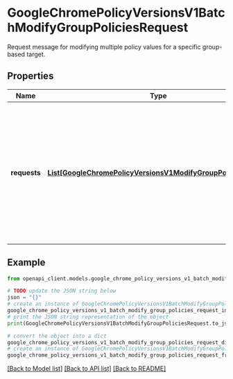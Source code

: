 # GoogleChromePolicyVersionsV1BatchModifyGroupPoliciesRequest

Request message for modifying multiple policy values for a specific group-based target.

## Properties

Name | Type | Description | Notes
------------ | ------------- | ------------- | -------------
**requests** | [**List[GoogleChromePolicyVersionsV1ModifyGroupPolicyRequest]**](GoogleChromePolicyVersionsV1ModifyGroupPolicyRequest.md) | List of policies to modify as defined by the &#x60;requests&#x60;. All requests in the list must follow these restrictions: 1. All schemas in the list must have the same root namespace. 2. All &#x60;policyTargetKey.targetResource&#x60; values must point to a group resource. 3. All &#x60;policyTargetKey&#x60; values must have the same &#x60;app_id&#x60; key name in the &#x60;additionalTargetKeys&#x60;. 4. No two modification requests can reference the same &#x60;policySchema&#x60; + &#x60; policyTargetKey&#x60; pair.  | [optional] 

## Example

```python
from openapi_client.models.google_chrome_policy_versions_v1_batch_modify_group_policies_request import GoogleChromePolicyVersionsV1BatchModifyGroupPoliciesRequest

# TODO update the JSON string below
json = "{}"
# create an instance of GoogleChromePolicyVersionsV1BatchModifyGroupPoliciesRequest from a JSON string
google_chrome_policy_versions_v1_batch_modify_group_policies_request_instance = GoogleChromePolicyVersionsV1BatchModifyGroupPoliciesRequest.from_json(json)
# print the JSON string representation of the object
print(GoogleChromePolicyVersionsV1BatchModifyGroupPoliciesRequest.to_json())

# convert the object into a dict
google_chrome_policy_versions_v1_batch_modify_group_policies_request_dict = google_chrome_policy_versions_v1_batch_modify_group_policies_request_instance.to_dict()
# create an instance of GoogleChromePolicyVersionsV1BatchModifyGroupPoliciesRequest from a dict
google_chrome_policy_versions_v1_batch_modify_group_policies_request_from_dict = GoogleChromePolicyVersionsV1BatchModifyGroupPoliciesRequest.from_dict(google_chrome_policy_versions_v1_batch_modify_group_policies_request_dict)
```
[[Back to Model list]](../README.md#documentation-for-models) [[Back to API list]](../README.md#documentation-for-api-endpoints) [[Back to README]](../README.md)


